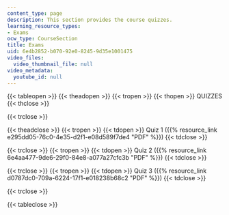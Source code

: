 ```yaml
---
content_type: page
description: This section provides the course quizzes.
learning_resource_types:
- Exams
ocw_type: CourseSection
title: Exams
uid: 6e4b2852-b070-92e0-8245-9d35e1001475
video_files:
  video_thumbnail_file: null
video_metadata:
  youtube_id: null
---
```


{{< tableopen >}}
{{< theadopen >}}
{{< tropen >}}
{{< thopen >}}
QUIZZES
{{< thclose >}}

{{< trclose >}}

{{< theadclose >}}
{{< tropen >}}
{{< tdopen >}}
Quiz 1 ({{% resource_link e295dd05-76c0-4e35-d2f1-e08d589f7de4 "PDF" %}})
{{< tdclose >}}

{{< trclose >}}
{{< tropen >}}
{{< tdopen >}}
Quiz 2 ({{% resource_link 6e4aa477-9de6-29f0-84e8-a077a27cfc3b "PDF" %}})
{{< tdclose >}}

{{< trclose >}}
{{< tropen >}}
{{< tdopen >}}
Quiz 3 ({{% resource_link d0787dc0-709a-6224-17f1-e018238b68c2 "PDF" %}})
{{< tdclose >}}

{{< trclose >}}

{{< tableclose >}}